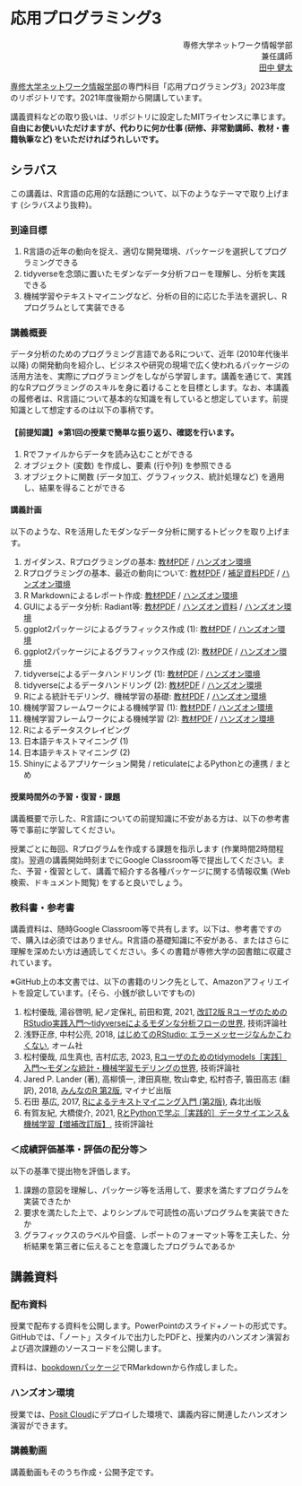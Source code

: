 # 応用プログラミング3

<p align="right">
専修大学ネットワーク情報学部<br />
兼任講師<br />
<a href="https://mana.bi/">田中 健太</a>
</p>

[専修大学ネットワーク情報学部](http://ni.ne.senshu-u.ac.jp/)の専門科目「応用プログラミング3」2023年度のリポジトリです。2021年度後期から開講しています。

講義資料などの取り扱いは、リポジトリに設定したMITライセンスに準じます。**自由にお使いいただけますが、代わりに何か仕事 (研修、非常勤講師、教材・書籍執筆など) をいただければうれしいです。**

## シラバス

この講義は、R言語の応用的な話題について、以下のようなテーマで取り上げます (シラバスより抜粋)。

### 到達目標

1. R言語の近年の動向を捉え、適切な開発環境、パッケージを選択してプログラミングできる
1. tidyverseを念頭に置いたモダンなデータ分析フローを理解し、分析を実践できる
1. 機械学習やテキストマイニングなど、分析の目的に応じた手法を選択し、Rプログラムとして実装できる

### 講義概要

データ分析のためのプログラミング言語であるRについて、近年 (2010年代後半以降) の開発動向を紹介し、ビジネスや研究の現場で広く使われるパッケージの活用方法を、実際にプログラミングをしながら学習します。講義を通じて、実践的なRプログラミングのスキルを身に着けることを目標とします。なお、本講義の履修者は、R言語について基本的な知識を有していると想定しています。前提知識として想定するのは以下の事柄です。

#### 【前提知識】※第1回の授業で簡単な振り返り、確認を行います。

1. Rでファイルからデータを読み込むことができる
1. オブジェクト (変数) を作成し、要素 (行や列) を参照できる
1. オブジェクトに関数 (データ加工、グラフィックス、統計処理など) を適用し、結果を得ることができる

#### 講義計画

以下のような、Rを活用したモダンなデータ分析に関するトピックを取り上げます。

1. ガイダンス、Rプログラミングの基本: [教材PDF](./01_guidance/01_guidance_lecture_note.pdf) / [ハンズオン環境](https://posit.cloud/content/7220586)
1. Rプログラミングの基本、最近の動向について: [教材PDF](./02_trend/02_trend_lecture_note.pdf) / [補足資料PDF](./02_trend/02_trend_supplement_note.pdf) / [ハンズオン環境](https://posit.cloud/content/7221410)
1. R Markdownによるレポート作成: [教材PDF](./03_rmarkdown/03_rmarkdown_lecture_note.pdf) / [ハンズオン環境](https://posit.cloud/content/7221461)
1. GUIによるデータ分析: Radiant等: [教材PDF](./04_radiant/04_radiant_lecture_note.pdf) / [ハンズオン資料](./04_radiant/04_radiant_handson.pdf) / [ハンズオン環境](https://posit.cloud/content/7221491)
1. ggplot2パッケージによるグラフィックス作成 (1): [教材PDF](./05_ggplot2_01/05_ggplot2_01_lecture_note.pdf) / [ハンズオン環境](https://posit.cloud/content/7221626)
1. ggplot2パッケージによるグラフィックス作成 (2): [教材PDF](./06_ggplot2_02/06_ggplot2_02_lecture_note.pdf) / [ハンズオン環境](https://posit.cloud/content/7221639)
1. tidyverseによるデータハンドリング (1): [教材PDF](./07_tidyverse_01/07_tidyverse_01_lecture_note.pdf) / [ハンズオン環境](https://posit.cloud/content/7222464)
1. tidyverseによるデータハンドリング (2): [教材PDF](./08_tidyverse_02/08_tidyverse_02_lecture_note.pdf) / [ハンズオン環境](https://posit.cloud/content/7222536)
1. Rによる統計モデリング、機械学習の基礎: [教材PDF](./09_stats_ml/09_stats_ml_lecture_note.pdf) / [ハンズオン環境](https://posit.cloud/content/7222568)
1. 機械学習フレームワークによる機械学習 (1): [教材PDF](./10_ml_framework_01/10_ml_framework_01_lecture_note.pdf) / [ハンズオン環境](https://posit.cloud/content/7223174)
1. 機械学習フレームワークによる機械学習 (2): [教材PDF](./11_ml_framework_02/11_ml_framework_02_lecture_note.pdf) / [ハンズオン環境](https://posit.cloud/content/7223277)
1. Rによるデータスクレイピング
1. 日本語テキストマイニング (1)
1. 日本語テキストマイニング (2)
1. Shinyによるアプリケーション開発 / reticulateによるPythonとの連携 / まとめ

#### 授業時間外の予習・復習・課題

講義概要で示した、R言語についての前提知識に不安がある方は、以下の参考書等で事前に学習してください。

授業ごとに毎回、Rプログラムを作成する課題を指示します (作業時間2時間程度)。翌週の講義開始時刻までにGoogle Classroom等で提出してください。また、予習・復習として、講義で紹介する各種パッケージに関する情報収集 (Web検索、ドキュメント閲覧) をすると良いでしょう。

### 教科書・参考書

講義資料は、随時Google Classroom等で共有します。以下は、参考書ですので、購入は必須ではありません。R言語の基礎知識に不安がある、またはさらに理解を深めたい方は通読してください。多くの書籍が専修大学の図書館に収蔵されています。

※GitHub上の本文書では、以下の書籍のリンク先として、Amazonアフィリエイトを設定しています。(そら、小銭が欲しいですもの)

1. 松村優哉, 湯谷啓明, 紀ノ定保礼, 前田和寛, 2021, [改訂2版 RユーザのためのRStudio実践入門〜tidyverseによるモダンな分析フローの世界](https://amzn.to/3t4qVfr), 技術評論社
1. 浅野正彦, 中村公亮, 2018, [はじめてのRStudio: エラーメッセージなんかこわくない](https://amzn.to/3ceN7x6), オーム社
1. 松村優哉, 瓜生真也, 吉村広志, 2023, [Rユーザのためのtidymodels［実践］入門〜モダンな統計・機械学習モデリングの世界](https://amzn.to/3Pu5DW9), 技術評論社
1. Jared P. Lander (著), 高柳慎一, 津田真樹, 牧山幸史, 松村杏子, 簑田高志 (翻訳), 2018, [みんなのR 第2版](https://amzn.to/38j9CzL), マイナビ出版
1. 石田 基広, 2017, [Rによるテキストマイニング入門 (第2版)](https://amzn.to/38lon5f), 森北出版
1. 有賀友紀, 大橋俊介, 2021, [RとPythonで学ぶ［実践的］データサイエンス＆機械学習【増補改訂版】](https://amzn.to/3vr5O8V), 技術評論社

### ＜成績評価基準・評価の配分等＞

以下の基準で提出物を評価します。

1. 課題の意図を理解し、パッケージ等を活用して、要求を満たすプログラムを実装できたか
1. 要求を満たした上で、よりシンプルで可読性の高いプログラムを実装できたか
1. グラフィックスのラベルや目盛、レポートのフォーマット等を工夫した、分析結果を第三者に伝えることを意識したプログラムであるか

## 講義資料

### 配布資料

授業で配布する資料を公開します。PowerPointのスライド+ノートの形式です。GitHubでは、「ノート」スタイルで出力したPDFと、授業内のハンズオン演習および週次課題のソースコードを公開します。

資料は、[bookdownパッケージ](https://bookdown.org/)でRMarkdownから作成しました。

### ハンズオン環境

授業では、[Posit Cloud](https://posit.cloud/)にデプロイした環境で、講義内容に関連したハンズオン演習ができます。

### 講義動画

講義動画もそのうち作成・公開予定です。
